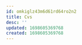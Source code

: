 ```yaml
---
id: omkiglz43m6d61rd64ro2n2
title: Cvs
desc: ''
updated: 1698605369768
created: 1698605369768
---
```

